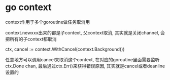 # go context

context作用于多个goroutine做任务取消用

context.newxxx出来的都是子context, 父context取消, 其实就是关闭channel, 会把所有的子context都取消

ctx, cancel := context.WithCancel(context.Background())

任意地方可以调用cancel来取消这个context, 在对应的goroutine里面需要监听ctx.Done chan, 最后通过ctx.Err()来获得错误原因, 其实就是cancel或者deanline设置的